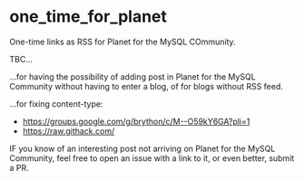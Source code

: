 # one_time_for_planet
One-time links as RSS for Planet for the MySQL COmmunity.

TBC...

...for having the possibility of adding post in Planet for the MySQL Community without having to enter a blog, of for blogs without RSS feed.

...for fixing content-type:
* https://groups.google.com/g/brython/c/M--O59kY6GA?pli=1
* https://raw.githack.com/

IF you know of an interesting post not arriving on Planet for the MySQL Community,
feel free to open an issue with a link to it,
or even better, submit a PR.
